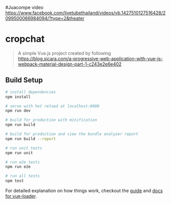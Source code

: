 #Juacompe video
https://www.facebook.com/livetubethailand/videos/vb.1427510127516428/2099500066984094/?type=2&theater

# cropchat

> A simple Vue.js project  created by following <https://blog.sicara.com/a-progressive-web-application-with-vue-js-webpack-material-design-part-1-c243e2e6e402>

## Build Setup

``` bash
# install dependencies
npm install

# serve with hot reload at localhost:8080
npm run dev

# build for production with minification
npm run build

# build for production and view the bundle analyzer report
npm run build --report

# run unit tests
npm run unit

# run e2e tests
npm run e2e

# run all tests
npm test
```

For detailed explanation on how things work, checkout the [guide](http://vuejs-templates.github.io/webpack/) and [docs for vue-loader](http://vuejs.github.io/vue-loader).
